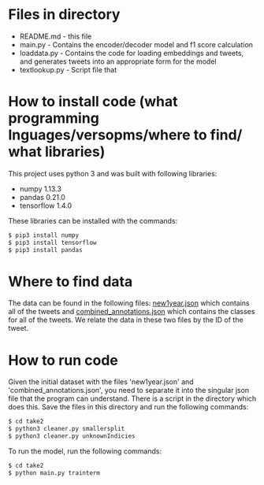 # Files in directory
  - README.md - this file
  - main.py - Contains the encoder/decoder model and f1 score calculation
  - loaddata.py - Contains the code for loading embeddings and tweets, and generates tweets into an appropriate form for the model
  - textlookup.py - Script file that

# How to install code (what programming lnguages/versopms/where to find/ what libraries)

This project uses python 3 and was built with following libraries:

  - numpy 1.13.3
  - pandas 0.21.0
  - tensorflow 1.4.0

These libraries can be installed with the commands:
```sh
$ pip3 install numpy
$ pip3 install tensorflow
$ pip3 install pandas
```

# Where to find data
The data can be found in the following files: [new1year.json](https://drive.google.com/file/d/0B3DvP_3g40x4LTgzdnJuWHFockE/view) which contains all of the tweets and [combined_annotations.json](https://drive.google.com/file/d/0B3DvP_3g40x4QzJIX2g0Z1N6WVk/view) which contains the classes for all of the tweets. We relate the data in these two files by the ID of the tweet.


# How to run code
Given the initial dataset with the files 'new1year.json' and 'combined_annotations.json', you need to separate it into the singular json file that the program can understand. There is a script in the directory which does this. Save the files in this directory and run the following commands:

```sh
$ cd take2
$ python3 cleaner.py smallersplit
$ python3 cleaner.py unknownIndicies
```


To run the model, run the following commands:

```sh
$ cd take2
$ python main.py trainterm
```
